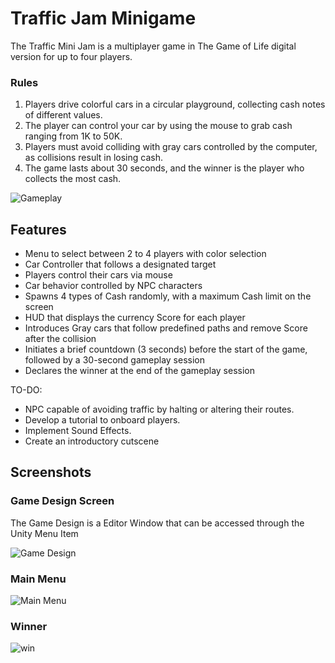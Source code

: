 # Traffic Jam Minigame

The Traffic Mini Jam is a multiplayer game in The Game of Life digital version for up to four players.

### Rules

1. Players drive colorful cars in a circular playground, collecting cash notes of different values. 
2. The player can control your car by using the mouse to grab cash ranging from 1K to 50K. 
3. Players must avoid colliding with gray cars controlled by the computer, as collisions result in losing cash. 
4. The game lasts about 30 seconds, and the winner is the player who collects the most cash.

![Gameplay](https://github.com/Z3-Studio/Traffic-Jam-Minigame/assets/64444068/754b45c2-a94e-4238-9e3d-980276af6fbf)

## Features

- Menu to select between 2 to 4 players with color selection
- Car Controller that follows a designated target
- Players control their cars via mouse
- Car behavior controlled by NPC characters
- Spawns 4 types of Cash randomly, with a maximum Cash limit on the screen
- HUD that displays the currency Score for each player
- Introduces Gray cars that follow predefined paths and remove Score after the collision
- Initiates a brief countdown (3 seconds) before the start of the game, followed by a 30-second gameplay session
- Declares the winner at the end of the gameplay session

TO-DO:

- NPC capable of avoiding traffic by halting or altering their routes.
- Develop a tutorial to onboard players.
- Implement Sound Effects.
- Create an introductory cutscene

## Screenshots

### Game Design Screen

The Game Design is a Editor Window that can be accessed through the Unity Menu Item

![Game Design](https://github.com/Z3-Studio/Traffic-Jam-Minigame/assets/64444068/de9dcf77-2bfd-4aa7-bd84-451bcc8454ed)

### Main Menu

![Main Menu](https://github.com/Z3-Studio/Traffic-Jam-Minigame/assets/64444068/c3db1c33-d2c6-4804-aa44-e9f718ccc24d)

### Winner

![win](https://github.com/Z3-Studio/Traffic-Jam-Minigame/assets/64444068/d4c3cbf6-1191-425a-b6a1-622e6a301ef2)

